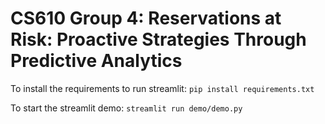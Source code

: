 # CS610 Group 4: Reservations at Risk: Proactive Strategies Through Predictive Analytics

To install the requirements to run streamlit: 
```pip install requirements.txt```

To start the streamlit demo: 
``` streamlit run demo/demo.py ```
